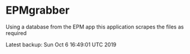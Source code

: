 # EPMgrabber
Using a database from the EPM app this application scrapes the files as required


Latest backup: Sun Oct 6 16:49:01 UTC 2019
